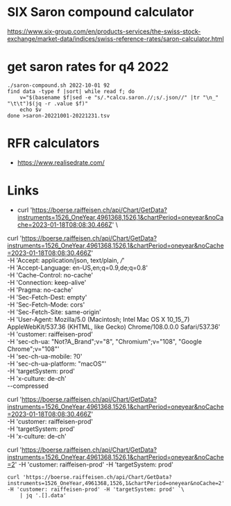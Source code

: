 # SIX Saron compound calculator

https://www.six-group.com/en/products-services/the-swiss-stock-exchange/market-data/indices/swiss-reference-rates/saron-calculator.html

# get saron rates for q4 2022
```
./saron-compound.sh 2022-10-01 92
find data -type f |sort| while read f; do 
	v="$(basename $f|sed -e "s/.*calcu.saron.//;s/.json//" |tr "\n_" "\t\t")$(jq -r .value $f)"
	echo $v
done >saron-20221001-20221231.tsv
```


# RFR calculators
- https://www.realisedrate.com/

# Links
- curl 'https://boerse.raiffeisen.ch/api/Chart/GetData?instruments=1526_OneYear,4961368,1526,1&chartPeriod=oneyear&noCache=2023-01-18T08:08:30.466Z' \

curl 'https://boerse.raiffeisen.ch/api/Chart/GetData?instruments=1526_OneYear,4961368,1526,1&chartPeriod=oneyear&noCache=2023-01-18T08:08:30.466Z' \
  -H 'Accept: application/json, text/plain, */*' \
  -H 'Accept-Language: en-US,en;q=0.9,de;q=0.8' \
  -H 'Cache-Control: no-cache' \
  -H 'Connection: keep-alive' \
  -H 'Pragma: no-cache' \
  -H 'Sec-Fetch-Dest: empty' \
  -H 'Sec-Fetch-Mode: cors' \
  -H 'Sec-Fetch-Site: same-origin' \
  -H 'User-Agent: Mozilla/5.0 (Macintosh; Intel Mac OS X 10_15_7) AppleWebKit/537.36 (KHTML, like Gecko) Chrome/108.0.0.0 Safari/537.36' \
  -H 'customer: raiffeisen-prod' \
  -H 'sec-ch-ua: "Not?A_Brand";v="8", "Chromium";v="108", "Google Chrome";v="108"' \
  -H 'sec-ch-ua-mobile: ?0' \
  -H 'sec-ch-ua-platform: "macOS"' \
  -H 'targetSystem: prod' \
  -H 'x-culture: de-ch' \
  --compressed

curl 'https://boerse.raiffeisen.ch/api/Chart/GetData?instruments=1526_OneYear,4961368,1526,1&chartPeriod=oneyear&noCache=2023-01-18T08:08:30.466Z' \
  -H 'customer: raiffeisen-prod' \
  -H 'targetSystem: prod' \
  -H 'x-culture: de-ch'

curl 'https://boerse.raiffeisen.ch/api/Chart/GetData?instruments=1526_OneYear,4961368,1526,1&chartPeriod=oneyear&noCache=2' -H 'customer: raiffeisen-prod' -H 'targetSystem: prod'

```
curl 'https://boerse.raiffeisen.ch/api/Chart/GetData?instruments=1526_OneYear,4961368,1526,1&chartPeriod=oneyear&noCache=2' -H 'customer: raiffeisen-prod' -H 'targetSystem: prod' `\
	| jq '.[].data'
```